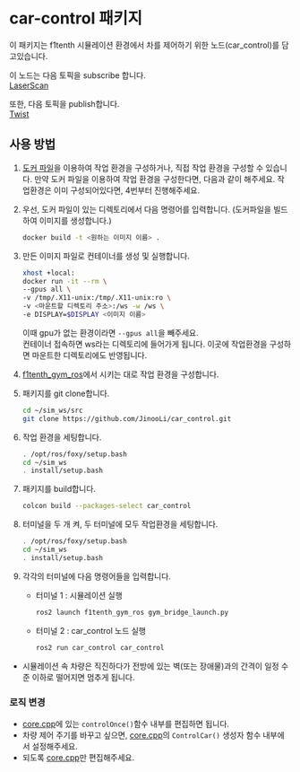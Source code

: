 # car-control 패키지

이 패키지는 f1tenth 시뮬레이션 환경에서 차를 제어하기 위한 노드(car_control)를 담고있습니다.

이 노드는 다음 토픽을 subscribe 합니다.  
[LaserScan](https://docs.ros.org/en/melodic/api/sensor_msgs/html/msg/LaserScan.html)  

또한, 다음 토픽을 publish합니다.  
[Twist](https://docs.ros.org/en/noetic/api/geometry_msgs/html/msg/Twist.html)  

## 사용 방법
1. [도커 파일](/Dockerfile)을 이용하여 작업 환경을 구성하거나, 직접 작업 환경을 구성할 수 있습니다. 만약 도커 파일을 이용하여 작업 환경을 구성한다면, 다음과 같이 해주세요. 작업환경은 이미 구성되어있다면, 4번부터 진행해주세요.
    
2. 우선, 도커 파일이 있는 디렉토리에서 다음 명령어를 입력합니다. (도커파일을 빌드하여 이미지를 생성합니다.)
    ```bash
    docker build -t <원하는 이미지 이름> .
    ```
3. 만든 이미지 파일로 컨테이너를 생성 및 실행합니다. 
    ```bash
    xhost +local:
    docker run -it --rm \
    --gpus all \
    -v /tmp/.X11-unix:/tmp/.X11-unix:ro \
    -v <마운트할 디렉토리 주소>:/ws -w /ws \
    -e DISPLAY=$DISPLAY <이미지 이름>
    ```
    이때 gpu가 없는 환경이라면 `--gpus all`을 빼주세요.  
    컨테이너 접속하면 ws라는 디렉토리에 들어가게 됩니다. 이곳에 작업환경을 구성하면 마운트한 디렉토리에도 반영됩니다.

2. [f1tenth_gym_ros](https://github.com/f1tenth/f1tenth_gym_ros)에서 시키는 대로 작업 환경을 구성합니다.

4. 패키지를 git clone합니다.
    ```bash
    cd ~/sim_ws/src
    git clone https://github.com/JinooLi/car_control.git
    ```

5. 작업 환경을 세팅합니다.
    ```bash
    . /opt/ros/foxy/setup.bash
    cd ~/sim_ws
    . install/setup.bash
    ```

6. 패키지를 build합니다.
    ```bash
    colcon build --packages-select car_control
    ```

7. 터미널을 두 개 켜, 두 터미널에 모두 작업환경을 세팅합니다.
    ```bash
    . /opt/ros/foxy/setup.bash
    cd ~/sim_ws
    . install/setup.bash
    ```

8. 각각의 터미널에 다음 명령어들을 입력합니다.
    - 터미널 1 : 시뮬레이션 실행
        ```bash
        ros2 launch f1tenth_gym_ros gym_bridge_launch.py
        ```
    - 터미널 2 : car_control 노드 실행
        ```bash
        ros2 run car_control car_control
        ```

- 시뮬레이션 속 차량은 직진하다가 전방에 있는 벽(또는 장애물)과의 간격이 일정 수준 이하로 떨어지면 멈추게 됩니다.

### 로직 변경
- [core.cpp](/src/core.cpp)에 있는 `controlOnce()`함수 내부를 편집하면 됩니다. 
- 차량 제어 주기를 바꾸고 싶으면, [core.cpp](/src/core.cpp)의 `ControlCar()` 생성자 함수 내부에서 설정해주세요.
- 되도록 [core.cpp](/src/core.cpp)만 편집해주세요.
